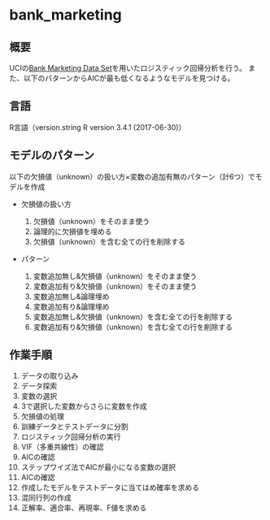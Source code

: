 # bank_marketing

## 概要
UCIの[Bank Marketing Data Set](https://archive.ics.uci.edu/ml/datasets/bank+marketing#)を用いたロジスティック回帰分析を行う。
また、以下のパターンからAICが最も低くなるようなモデルを見つける。

## 言語
R言語（version.string R version 3.4.1 (2017-06-30)）

## モデルのパターン
以下の欠損値（unknown）の扱い方×変数の追加有無のパターン（計6つ）でモデルを作成
- 欠損値の扱い方
  1. 欠損値（unknown）をそのまま使う
  2. 論理的に欠損値を埋める
  3. 欠損値（unknown）を含む全ての行を削除する

- パターン
  1. 変数追加無し&欠損値（unknown）をそのまま使う
  2. 変数追加有り&欠損値（unknown）をそのまま使う
  3. 変数追加無し&論理埋め
  4. 変数追加有り&論理埋め
  5. 変数追加無し&欠損値（unknown）を含む全ての行を削除する
  6. 変数追加有り&欠損値（unknown）を含む全ての行を削除する

## 作業手順
1. データの取り込み
2. データ探索
3. 変数の選択
4. 3で選択した変数からさらに変数を作成
5. 欠損値の処理
6. 訓練データとテストデータに分割
6. ロジスティック回帰分析の実行
7. VIF（多重共線性）の確認
8. AICの確認
9. ステップワイズ法でAICが最小になる変数の選択
10. AICの確認
11. 作成したモデルをテストデータに当てはめ確率を求める
12. 混同行列の作成
13. 正解率、適合率、再現率、F値を求める

